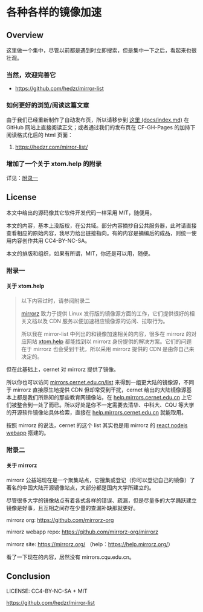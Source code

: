 # 各种各样的镜像加速

## Overview

这里做一个集中，尽管以前都是遇到时立即搜索，但是集中一下之后，看起来也很壮观。

### 当然，欢迎完善它

- <https://github.com/hedzr/mirror-list>

### 如何更好的浏览/阅读这篇文章

由于我们已经重新制作了自动发布页，所以请移步到 [这里 (docs/index.md)](https://github.com/hedzr/mirror-list/blob/master/docs/index.md) 在 GitHub 网站上直接阅读正文；或者通过我们的发布页在 CF-GH-Pages 的加持下阅读格式化后的 html 页面：

1. <https://hedzr.com/mirror-list/>

### 增加了一个关于 xtom.help 的附录

详见：[附录一](#附录一)

## License

本文中给出的源码像其它软件开发代码一样采用 MIT，随便用。

本文的内容，基本上没版权，在公共域。部分内容摘抄自公共服务器，此时请直接查看相应的原始内容，我尽力给出链接指向。有的内容是摘编后的成品，则统一使用内容创作共用 CC4-BY-NC-SA。

本文的排版和组织，如果有所谓，MIT，你还是可以用，随便。

### 附录一

#### 关于 xtom.help

> 以下内容过时，请参阅附录二
>
> [mirrorz](https://github.com/mirrorz-org) 致力于提供 Linux 发行版的镜像源方面的工作，它们提供很好的相关文档以及 CDN 服务以便加速相应镜像源的访问、拉取行为。
>
> 所以我在 mirror-list 中列出的和镜像加速相关的内容，很多在 mirrorz 的对应网站 [xtom.help](https://xtom.help/) 都能找到以 mirrorz 身份提供的解决方案。它们的问题在于 mirrorz 也会受到干扰，所以采用 mirrorz 提供的 CDN 是由你自己来决定的。
>

但在此基础上，cernet 对 mirrorz 提供了镜像。

所以你也可以访问 [mirrors.cernet.edu.cn/list](https://mirrors.cernet.edu.cn/list) 来得到一组更大陆的镜像源，不同于 mirrorz 直接原生地提供 CDN 但却常受到干扰，cernet 给出的大陆镜像源基本上都是我们所熟知的那些教育网镜像站，在 [help.mirrors.cernet.edu.cn](https://help.mirrors.cernet.edu.cn/) 上它们被整合到一处了而已。所以好处是你不一定需要去清华、中科大、CQU 等大学的开源软件镜像站具体检索，直接在 [help.mirrors.cernet.edu.cn](https://help.mirrors.cernet.edu.cn/) 就能取用。

按照 mirrorz 的说法，cernet 的这个 list 其实也是用 mirrorz 的 [react nodejs webapp](https://github.com/mirrorz-org/mirrorz) 搭建的。

### 附录二

#### 关于 mirrorz

mirrorz 公益站现在是一个聚集站点，它搜集或登记（你可以登记自己的镜像）了著名的中国大陆开源镜像站点，大部分都是国内大学所建立的。

尽管很多大学的镜像站点有着各式各样的错误、疏漏，但是尽量多的大学踊跃建立镜像是好事，且互相之间存在少量的查漏补缺那就更好。

mirrorz org: <https://github.com/mirrorz-org>

mirrorz webapp repo: <https://github.com/mirrorz-org/mirrorz>

mirrorz site: <https://mirrorz.org/> （help：<https://help.mirrorz.org/>）

看了一下现在的内容，居然没有 mirrors.cqu.edu.cn。

## Conclusion

LICENSE: CC4-BY-NC-SA + MIT

<https://github.com/hedzr/mirror-list>
